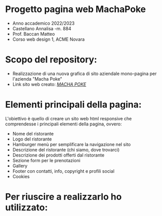 # Progetto pagina web MachaPoke

* Anno accademico 2022/2023
* Castellano Annalisa -m. 884
* Prof. Baccan Matteo
* Corso web design 1, ACME Novara


# Scopo del repository:

* Realizzazione di una nuova grafica di sito aziendale mono-pagina per l'azienda "Macha Poke"
* Link sito web creato: _[MACHA POKE](https://macha-poke.netlify.app)_


# Elementi principali della pagina:

   L'obiettivo è quello di creare un sito web html responsive che comprendesse i principali elementi della pagina, ovvero:


* Nome del ristorante
* Logo del ristorante
* Hamburger menù per semplificare la navigazione nel sito
* Descrizione del ristorante (chi siamo, dove trovarci)
* Descrizione dei prodotti offerti dal ristorante
* Sezione form per le prenotazioni
* Gallery
* Footer con contatti, info, copyright e profili social
* Cookies


# Per riuscire a realizzarlo ho utilizzato:
